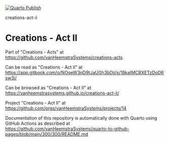 [![Quarto Publish](https://github.com/vanHeemstraSystems/creations-act-ii/actions/workflows/publish.yml/badge.svg)](https://github.com/vanHeemstraSystems/creations-act-ii/actions/workflows/publish.yml)

creations-act-ii
# Creations - Act II

Part of "Creations - Acts" at https://github.com/vanHeemstraSystems/creations-acts

Can be read as "Creations - Act II" at https://app.gitbook.com/o/NOqeW3nD9tJaUGh3bDjj/s/18kaIMCBXETzDoD6sw3j/

Can be browsed as "Creations - Act II" at https://vanheemstrasystems.github.io/creations-act-ii/

Project "Creations - Act II" at https://github.com/orgs/vanHeemstraSystems/projects/14

Documentation of this repository is automatically done with Quarto using GitHub Actions as described at https://github.com/vanHeemstraSystems/quarto-to-github-pages/blob/main/300/300/README.md
